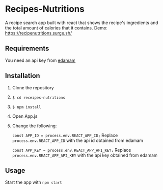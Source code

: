 # Recipes-Nutritions
A recipe search app built with react that shows the recipe's ingredients and the total amount of calories that it contains.
Demo: https://recipenutritions.surge.sh/

## Requirements
You need an api key from [edamam](https://developer.edamam.com/edamam-recipe-api "edamam")

## Installation
1. Clone the repository
2. `$ cd receipes-nutritions`
3. `$ npm install` 
4. Open App.js
5. Change the following:

    ```const APP_ID = process.env.REACT_APP_ID;```
	Replace `process.env.REACT_APP_ID` with the api id obtained from edamam

    ```const APP_KEY = process.env.REACT_APP_API_KEY;``` 
	Replace `process.env.REACT_APP_API_KEY` with the api key obtained from edamam

## Usage
Start the app with `npm start` <br>
